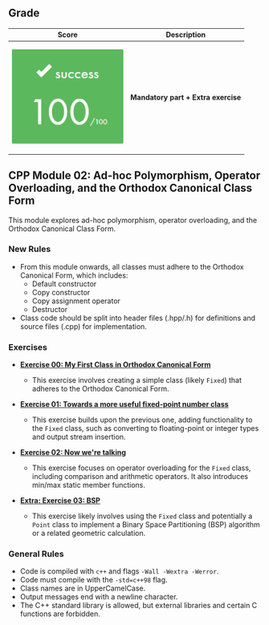 ## Grade

| **Score**           | **Description**     |
|-----------------------|---------------|
| <p align="center"><img width="222px" alt="170px" src="https://github.com/BishopVK/Cursus-42Madrid/blob/main/lvl4/CPP_Module/CPP_Module_02/img/Score_100.png"></p> | **Mandatory part + Extra exercise** |


## CPP Module 02: Ad-hoc Polymorphism, Operator Overloading, and the Orthodox Canonical Class Form

This module explores ad-hoc polymorphism, operator overloading, and the Orthodox Canonical Class Form.

### New Rules

* From this module onwards, all classes must adhere to the Orthodox Canonical Form, which includes:
    * Default constructor
    * Copy constructor
    * Copy assignment operator
    * Destructor
* Class code should be split into header files (.hpp/.h) for definitions and source files (.cpp) for implementation.

### Exercises

* **[Exercise 00: My First Class in Orthodox Canonical Form](/lvl4/CPP_Module/CPP_Module_02/ex00)**

    * This exercise involves creating a simple class (likely `Fixed`) that adheres to the Orthodox Canonical Form.
* **[Exercise 01: Towards a more useful fixed-point number class](/lvl4/CPP_Module/CPP_Module_02/ex01)**

    * This exercise builds upon the previous one, adding functionality to the `Fixed` class, such as converting to floating-point or integer types and output stream insertion.
* **[Exercise 02: Now we're talking](/lvl4/CPP_Module/CPP_Module_02/ex02)**

    * This exercise focuses on operator overloading for the `Fixed` class, including comparison and arithmetic operators. It also introduces min/max static member functions.
* **[Extra: Exercise 03: BSP](/lvl4/CPP_Module/CPP_Module_02/ex03)**

    * This exercise likely involves using the `Fixed` class and potentially a `Point` class to implement a Binary Space Partitioning (BSP) algorithm or a related geometric calculation.

### General Rules

* Code is compiled with `c++` and flags `-Wall -Wextra -Werror`.
* Code must compile with the `-std=c++98` flag.
* Class names are in UpperCamelCase.
* Output messages end with a newline character.
* The C++ standard library is allowed, but external libraries and certain C functions are forbidden.
